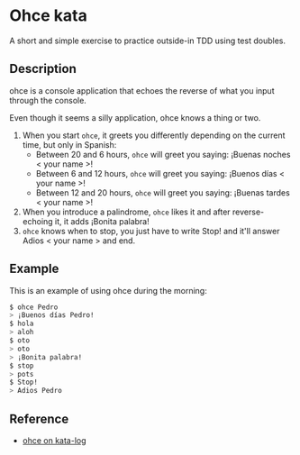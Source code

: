 # Ohce kata

A short and simple exercise to practice outside-in TDD using test doubles.

## Description

ohce is a console application that echoes the reverse of what you input through the console.

Even though it seems a silly application, ohce knows a thing or two.

1. When you start `ohce`, it greets you differently depending on the current time, but only in Spanish:
    * Between 20 and 6 hours, `ohce` will greet you saying: ¡Buenas noches < your name >!
   * Between 6 and 12 hours, `ohce` will greet you saying: ¡Buenos días < your name >!
   * Between 12 and 20 hours, `ohce` will greet you saying: ¡Buenas tardes < your name >!
1. When you introduce a palindrome, `ohce` likes it and after reverse-echoing it, it adds ¡Bonita palabra!
1. `ohce` knows when to stop, you just have to write Stop! and it'll answer Adios < your name > and end.

## Example

This is an example of using ohce during the morning:

``` sh
$ ohce Pedro
> ¡Buenos días Pedro!
$ hola
> aloh
$ oto
> oto
> ¡Bonita palabra!
$ stop
> pots
$ Stop!
> Adios Pedro
```

## Reference

* [ohce on kata-log](https://kata-log.rocks/ohce-kata)
